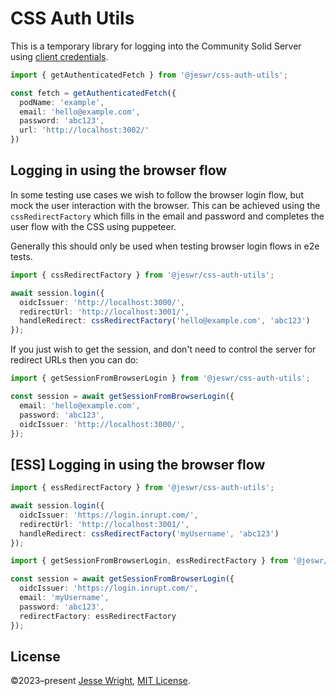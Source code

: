 # CSS Auth Utils

This is a temporary library for logging into the Community Solid Server using [client credentials](https://communitysolidserver.github.io/CommunitySolidServer/5.x/usage/client-credentials/).

```ts
import { getAuthenticatedFetch } from '@jeswr/css-auth-utils';

const fetch = getAuthenticatedFetch({
  podName: 'example',
  email: 'hello@example.com',
  password: 'abc123',
  url: 'http://localhost:3002/'
})
```

## Logging in using the browser flow

In some testing use cases we wish to follow the browser login flow, but mock the user interaction with the browser. This can be achieved using the `cssRedirectFactory` which fills in the email and password and completes the user flow with the CSS using puppeteer.

Generally this should only be used when testing browser login flows in e2e tests.

```ts
import { cssRedirectFactory } from '@jeswr/css-auth-utils';

await session.login({
  oidcIssuer: 'http://localhost:3000/',
  redirectUrl: 'http://localhost:3001/',
  handleRedirect: cssRedirectFactory('hello@example.com', 'abc123')
});
```

If you just wish to get the session, and don't need to control the server for redirect URLs then you can do:

```ts
import { getSessionFromBrowserLogin } from '@jeswr/css-auth-utils';

const session = await getSessionFromBrowserLogin({
  email: 'hello@example.com',
  password: 'abc123',
  oidcIssuer: 'http://localhost:3000/',
});
```

## [ESS] Logging in using the browser flow

```ts
import { essRedirectFactory } from '@jeswr/css-auth-utils';

await session.login({
  oidcIssuer: 'https://login.inrupt.com/',
  redirectUrl: 'http://localhost:3001/',
  handleRedirect: cssRedirectFactory('myUsername', 'abc123')
});
```


```ts
import { getSessionFromBrowserLogin, essRedirectFactory } from '@jeswr/css-auth-utils';

const session = await getSessionFromBrowserLogin({
  oidcIssuer: 'https://login.inrupt.com/',
  email: 'myUsername',
  password: 'abc123',
  redirectFactory: essRedirectFactory
});
```

## License
©2023–present
[Jesse Wright](https://github.com/jeswr),
[MIT License](https://github.com/jeswr/useState/blob/master/LICENSE).

